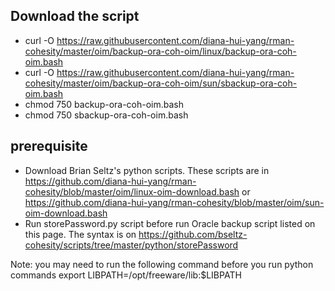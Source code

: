 ## Download the script
- curl -O https://raw.githubusercontent.com/diana-hui-yang/rman-cohesity/master/oim/backup-ora-coh-oim/linux/backup-ora-coh-oim.bash
- curl -O https://raw.githubusercontent.com/diana-hui-yang/rman-cohesity/master/oim/backup-ora-coh-oim/sun/sbackup-ora-coh-oim.bash
- chmod 750 backup-ora-coh-oim.bash
- chmod 750 sbackup-ora-coh-oim.bash

## prerequisite
- Download Brian Seltz's python scripts. These scripts are in https://github.com/diana-hui-yang/rman-cohesity/blob/master/oim/linux-oim-download.bash or https://github.com/diana-hui-yang/rman-cohesity/blob/master/oim/sun-oim-download.bash
- Run storePassword.py script before run Oracle backup script listed on this page. The syntax is on https://github.com/bseltz-cohesity/scripts/tree/master/python/storePassword

Note: you may need to run the following command before you run python commands
export LIBPATH=/opt/freeware/lib:$LIBPATH
